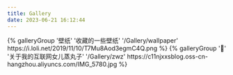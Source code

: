 ```yaml
---
title: Gallery
date: 2023-06-21 16:12:44
---
```

<div class="gallery-group-main">
{% galleryGroup '壁纸' '收藏的一些壁纸' '/Gallery/wallpaper' https://i.loli.net/2019/11/10/T7Mu8Aod3egmC4Q.png %}
{% galleryGroup '🍡' '关于我的互联网女儿蒸丸子' '/Gallery/zwz' https://c11njxxsblog.oss-cn-hangzhou.aliyuncs.com/IMG_5780.jpg %}
</div>

